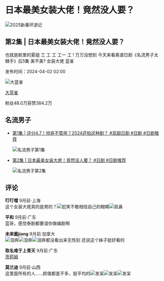 # 日本最美女装大佬！竟然没人要？

![2025新春环游记](https://lf-resource-platform.douyinstatic.com/obj/one-solution-center-external/7359502129541449780/5335e464ad3f158974c13d2fea9a12a0.png)

## 第2集 | 日本最美女装大佬！竟然没人要？ 

也就是剧里的夏姐 工 工 工 工一 工 ! 万万没想到 今天来看离谱日剧《名流男子太棘手》后5集 美不美? 女装大佬 蓝雀

发布时间：2024-04-02 02:00

![大蓝雀](//p3-pc-sign.douyinpic.com/aweme/100x100/aweme-avatar/tos-cn-i-0813_39e7737284c047a589652070bb056cbe.jpeg?from=327834062)

[大蓝雀](//www.douyin.com/user/MS4wLjABAAAA6rrgZeO5qFhtsXsx3D_lhpkUBZUdTFF6aoM9pfV4n3s)

粉丝48.0万获赞384.2万

## 名流男子

-   [第1集 | 评分4.7！帅哥不管用？2024还拍这种剧？ #高甜日剧 #日剧 #日剧推荐](//www.douyin.com/video/7351336600875437366)

    ![名流男子第1集](//p3-pc-sign.douyinpic.com/image-cut-tos-priv/115c078df68560bc204bda63920c862e~tplv-dy-resize-origshort-autoq-75:330.jpeg?biz_tag=pcweb_cover&from=327834062&lk3s=138a59ce&s=PackSourceEnum_MIX_AWEME&sc=cover&se=false&x-expires=2052216000&x-signature=GifwGGYh2bTIZo80IGJmXR92X5U%3D) 
    
-   [第2集 | 日本最美女装大佬！竟然没人要？ #日剧 #日剧推荐](//www.douyin.com/video/7353083628340923657)

    ![名流男子第2集](//p3-pc-sign.douyinpic.com/image-cut-tos-priv/b2ec195482ffe1dbe1cfc21017a071d1~tplv-dy-resize-origshort-autoq-75:330.jpeg?biz_tag=pcweb_cover&from=327834062&lk3s=138a59ce&s=PackSourceEnum_MIX_AWEME&sc=cover&se=false&x-expires=2052216000&x-signature=OBu06Buj5Z4%2BE%2BSd%2FlLovZPZbhk%3D)

## 评论

**叮叮噹**  9月前·上海  
这个女装大佬真的是男的？![尬笑](https://p3-pc-sign.douyinpic.com/obj/tos-cn-i-tsj2vxp0zn/455d711edbee4930b0ee5137408d019c?lk3s=343af0a2&x-expires=2052216000&x-signature=VgDnpfQOmTRK5fLztnjAOQyCY9I%3D&from=876277922)不敢相信自己的眼睛![抠鼻](https://p3-pc-sign.douyinpic.com/obj/tos-cn-i-tsj2vxp0zn/d34021cafd3744539dbda1fd546a5288?lk3s=343af0a2&x-expires=2052216000&x-signature=aoLQ2Vd5RSqize5%2FekVHMfH4hvY%3D&from=876277922)

**平和**  9月前·广东  
蓝哥，感觉泰剧都要请你做编剧啊

**未来酱jiang**  9月前·加拿大  
![泪奔](https://p3-pc-sign.douyinpic.com/obj/tos-cn-i-tsj2vxp0zn/b4311ade08724146813ee5fbfadc0463?lk3s=343af0a2&x-expires=2052216000&x-signature=K1Jpq8IzoGhOQ1NocXiB%2FRU52bU%3D&from=876277922)![泪奔](https://p3-pc-sign.douyinpic.com/obj/tos-cn-i-tsj2vxp0zn/b4311ade08724146813ee5fbfadc0463?lk3s=343af0a2&x-expires=2052216000&x-signature=K1Jpq8IzoGhOQ1NocXiB%2FRU52bU%3D&from=876277922)![泪奔](https://p3-pc-sign.douyinpic.com/obj/tos-cn-i-tsj2vxp0zn/b4311ade08724146813ee5fbfadc0463?lk3s=343af0a2&x-expires=2052216000&x-signature=K1Jpq8IzoGhOQ1NocXiB%2FRU52bU%3D&from=876277922)都没看出来无性别 还说这个妹子挺好看的

**取名难于上青天**  9月前·广东   
[茨莉姆](https://www.douyin.com/search/%E8%8C%A8%E8%8E%89%E5%A7%86?aweme_id=7353083628340923657&enter_from=video_detail&gid=7353083628340923657&source=comment_named_entity_search)

**莫兰迪**  9月前·山西  
这里面所有的人……颜值都差不多，挺平均的![发呆](https://p3-pc-sign.douyinpic.com/obj/tos-cn-i-tsj2vxp0zn/58c5d33d43cd420c92efb062ef91579d?lk3s=343af0a2&x-expires=2052216000&x-signature=R7U5XAgpCHmDBqYLEPUMp9mzlkM%3D&from=876277922)![发呆](https://p3-pc-sign.douyinpic.com/obj/tos-cn-i-tsj2vxp0zn/58c5d33d43cd420c92efb062ef91579d?lk3s=343af0a2&x-expires=2052216000&x-signature=R7U5XAgpCHmDBqYLEPUMp9mzlkM%3D&from=876277922)![发呆](https://p3-pc-sign.douyinpic.com/obj/tos-cn-i-tsj2vxp0zn/58c5d33d43cd420c92efb062ef91579d?lk3s=343af0a2&x-expires=2052216000&x-signature=R7U5XAgpCHmDBqYLEPUMp9mzlkM%3D&from=876277922)
<!-- tcd_original_link https://www.douyin.com/video/7353083628340923657 -->

